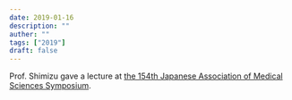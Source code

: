 ```yaml
---
date: 2019-01-16
description: ""
auther: ""
tags: ["2019"]
draft: false
---
```

Prof. Shimizu gave a lecture at [the 154th Japanese Association of Medical Sciences Symposium](http://jams.med.or.jp/symposium/pdf_sympo-poster154.pdf).
